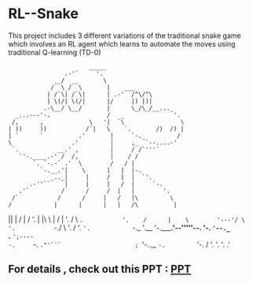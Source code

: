 # RL--Snake
This project includes 3 different variations of the traditional snake game which involves an RL agent which learns to automate the moves using traditional Q-learning (TD-0)

                           _____
                    .-'`     '.
                 __/  __       \
                /  \ /  \       |    ___
               | /`\| /`\|      | .-'  /^\/^\
               | \(/| \(/|      |/     |) |)|
              .-\__/ \__/       |      \_/\_/__..._
      _...---'-.                /   _              '.
     /,      ,             \   '|  `\                \
    | ))     ))           /`|   \    `.       /)  /) |
    | `      `          .'       |     `-._         /
    \                 .'         |     ,_  `--....-'
     `.           __.' ,         |     / /`'''`
       `'-.____.-' /  /,         |    / /
           `. `-.-` .'  \        /   / |
             `-.__.'|    \      |   |  |-.
                _.._|     |     /   |  |  `'.
          .-''``    |     |     |   /  |     `-.
       .'`         /      /     /  |   |        '.
     /`           /      /     |   /   |\         \
    /            |      |      |   |   /\          |
   ||            |      /      |   /     '.        |
   |\            \      |      /   |       '.      /
   \ `.           '.    /      |    \        '---'/
    \  '.           `-./        \    '.          /
     '.  `'.            `-._     '.__  '-._____.'--'''''--.
       '-.  `'--._          `.__     `';----`              \
          `-.     `-.          `."'```                     ;
             `'-..,_ `-.         `'-.                     /
                   '.  '.           '.                 .'

## For details , check out this PPT : [PPT](https://docs.google.com/presentation/d/1J2ysS24E8QiILxwCBiTpsvuG9BlHynxzVi-LOZNlNqk/edit?usp=sharing)
